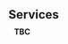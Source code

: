 <h1 id="services"></h1>

<h2 style="margin: 60px 0px 10px;">Services</h2>
<h4 style="margin:0 10px 0;">TBC</h4>


